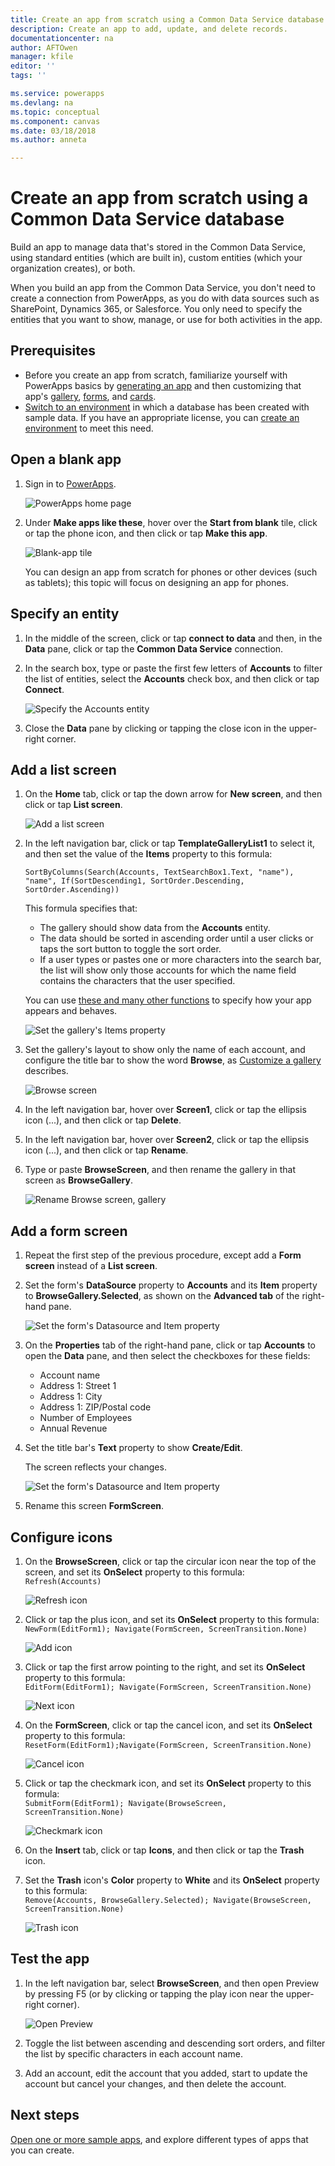```yaml
---
title: Create an app from scratch using a Common Data Service database | Microsoft Docs
description: Create an app to add, update, and delete records.
documentationcenter: na
author: AFTOwen
manager: kfile
editor: ''
tags: ''

ms.service: powerapps
ms.devlang: na
ms.topic: conceptual
ms.component: canvas
ms.date: 03/18/2018
ms.author: anneta

---
```

# Create an app from scratch using a Common Data Service database
Build an app to manage data that's stored in the Common Data Service, using standard entities (which are built in), custom entities (which your organization creates), or both.

When you build an app from the Common Data Service, you don't need to create a connection from PowerApps, as you do with data sources such as SharePoint, Dynamics 365, or Salesforce. You only need to specify the entities that you want to show, manage, or use for both activities in the app.

## Prerequisites
- Before you create an app from scratch, familiarize yourself with PowerApps basics by [generating an app](data-platform-create-app.md) and then customizing that app's [gallery](customize-layout-sharepoint.md), [forms](customize-forms-sharepoint.md), and [cards](customize-card.md).
- [Switch to an environment](working-with-environments.md) in which a database has been created with sample data. If you have an appropriate license, you can [create an environment](../../administrator/create-environment.md) to meet this need.

## Open a blank app
1. Sign in to [PowerApps](http://web.powerapps.com).

	![PowerApps home page](./media/data-platform-create-app-scratch/sign-in.png)

1. Under **Make apps like these**, hover over the **Start from blank** tile, click or tap the phone icon, and then click or tap **Make this app**.

	![Blank-app tile](./media/data-platform-create-app-scratch/blank-app.png)

	You can design an app from scratch for phones or other devices (such as tablets); this topic will focus on designing an app for phones.

## Specify an entity

1. In the middle of the screen, click or tap **connect to data** and then, in the **Data** pane, click or tap the **Common Data Service** connection.

1. In the search box, type or paste the first few letters of **Accounts** to filter the list of entities, select the **Accounts** check box, and then click or tap **Connect**.

	![Specify the Accounts entity](./media/data-platform-create-app-scratch/cds-connect.png)

1. Close the **Data** pane by clicking or tapping the close icon in the upper-right corner.

## Add a list screen
1. On the **Home** tab, click or tap the down arrow for **New screen**, and then click or tap **List screen**.

	![Add a list screen](./media/data-platform-create-app-scratch/list-screen.png)

1. In the left navigation bar, click or tap **TemplateGalleryList1** to select it, and then set the value of the **Items** property to this formula:

	`SortByColumns(Search(Accounts, TextSearchBox1.Text, "name"), "name", If(SortDescending1, SortOrder.Descending, SortOrder.Ascending))`

	This formula specifies that:

	- The gallery should show data from the **Accounts** entity.
	- The data should be sorted in ascending order until a user clicks or taps the sort button to toggle the sort order.
	- If a user types or pastes one or more characters into the search bar, the list will show only those accounts for which the name field contains the characters that the user specified.

	You can use [these and many other functions](formula-reference.md) to specify how your app appears and behaves.

	![Set the gallery's Items property](./media/data-platform-create-app-scratch/gallery-items.png)

1. Set the gallery's layout to show only the name of each account, and configure the title bar to show the word **Browse**, as [Customize a gallery](customize-layout-sharepoint.md) describes.

	![Browse screen](./media/data-platform-create-app-scratch/final-browse.png)

1. In the left navigation bar, hover over **Screen1**, click or tap the ellipsis icon (...), and then click or tap **Delete**.

1. In the left navigation bar, hover over **Screen2**, click or tap the ellipsis icon (...), and then click or tap **Rename**.

1. Type or paste **BrowseScreen**, and then rename the gallery in that screen as **BrowseGallery**.

	![Rename Browse screen, gallery](./media/data-platform-create-app-scratch/rename-browse.png)

## Add a form screen
1. Repeat the first step of the previous procedure, except add a **Form screen** instead of a **List screen**.

1. Set the form's **DataSource** property to **Accounts** and its **Item** property to **BrowseGallery.Selected**, as shown on the **Advanced tab** of the right-hand pane.

	![Set the form's Datasource and Item property](./media/data-platform-create-app-scratch/form-datasource.png)

1. On the **Properties** tab of the right-hand pane, click or tap **Accounts** to open the **Data** pane, and then select the checkboxes for these fields:

	- Account name
	- Address 1: Street 1
	- Address 1: City
	- Address 1: ZIP/Postal code
	- Number of Employees
	- Annual Revenue

1. Set the title bar's **Text** property to show **Create/Edit**.

	The screen reflects your changes.

	![Set the form's Datasource and Item property](./media/data-platform-create-app-scratch/field-list.png)

1. Rename this screen **FormScreen**.

## Configure icons
1. On the **BrowseScreen**, click or tap the circular icon near the top of the screen, and set its **OnSelect** property to this formula:<br>
`Refresh(Accounts)`

	![Refresh icon](./media/data-platform-create-app-scratch/refresh-icon.png)

1. Click or tap the plus icon, and set its **OnSelect** property to this formula:<br>
`NewForm(EditForm1); Navigate(FormScreen, ScreenTransition.None)`

	![Add icon](./media/data-platform-create-app-scratch/plus-icon.png)

1. Click or tap the first arrow pointing to the right, and set its **OnSelect** property to this formula:<br>
`EditForm(EditForm1); Navigate(FormScreen, ScreenTransition.None)`

	![Next icon](./media/data-platform-create-app-scratch/next-icon.png)

1. On the **FormScreen**, click or tap the cancel icon, and set its **OnSelect** property to this formula:<br>
`ResetForm(EditForm1);Navigate(FormScreen, ScreenTransition.None)`

	![Cancel icon](./media/data-platform-create-app-scratch/cancel-icon.png)

1. Click or tap the checkmark icon, and set its **OnSelect** property to this formula:<br>
`SubmitForm(EditForm1); Navigate(BrowseScreen, ScreenTransition.None)`

	![Checkmark icon](./media/data-platform-create-app-scratch/checkmark-icon.png)

1. On the **Insert** tab, click or tap **Icons**, and then click or tap the **Trash** icon.

1. Set the **Trash** icon's **Color** property to **White** and its **OnSelect** property to this formula:<br>
`Remove(Accounts, BrowseGallery.Selected); Navigate(BrowseScreen, ScreenTransition.None)`

	![Trash icon](./media/data-platform-create-app-scratch/trash-icon.png)

## Test the app
1. In the left navigation bar, select **BrowseScreen**, and then open Preview by pressing F5 (or by clicking or tapping the play icon near the upper-right corner).

	![Open Preview](./media/data-platform-create-app-scratch/open-preview.png)

1. Toggle the list between ascending and descending sort orders, and filter the list by specific characters in each account name.

1. Add an account, edit the account that you added, start to update the account but cancel your changes, and then delete the account.

## Next steps
[Open one or more sample apps](open-and-run-a-sample-app.md), and explore different types of apps that you can create.

